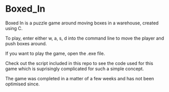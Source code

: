 # Boxed_In
Boxed In is a puzzle game around moving boxes in a warehouse, created using C.

To play, enter either w, a, s, d into the command line to move the player and push boxes around.

If you want to play the game, open the .exe file.

Check out the script included in this repo to see the code used for this game 
which is suprisingly complicated for such a simple concept.

The game was completed in a matter of a few weeks and has not been optimised since.

